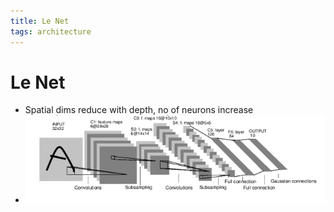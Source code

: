 ```yaml
---
title: Le Net
tags: architecture
---
```


# Le Net
- Spatial dims reduce with depth, no of neurons increase
- ![im](assets/Pasted%20Image%2020220306115954.png)



























































